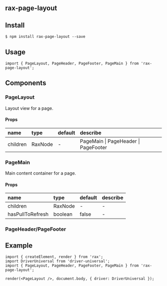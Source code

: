 ## rax-page-layout

## Install

```
$ npm install rax-page-layout --save
```

## Usage

```
import { PageLayout, PageHeader, PageFooter, PageMain } from 'rax-page-layout';
```

## Components

### PageLayout

Layout view for a page.

#### Props

|name|type|default|describe|
|:---------------|:--------|:----|:----------|
| children | RaxNode | - | PageMain \| PageHeader \| PageFooter |

### PageMain

Main content container for a page.

#### Props

|name|type|default|describe|
|:---------------|:--------|:----|:----------|
| children | RaxNode | - | - |
| hasPullToRefresh | boolean | false | - |

### PageHeader/PageFooter

## Example

```
import { createElement, render } from 'rax';
import DriverUniversal from 'driver-universal';
import { PageLayout, PageHeader, PageFooter, PageMain } from 'rax-page-layout';

render(<PageLayout />, document.body, { driver: DriverUniversal });
```
